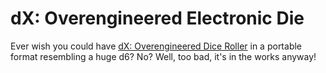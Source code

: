 dX: Overengineered Electronic Die
=================================

Ever wish you could have [dX: Overengineered Dice Roller](http://www.kreativekorp.com/dX/) in a portable format resembling a huge d6? No? Well, too bad, it's in the works anyway!
